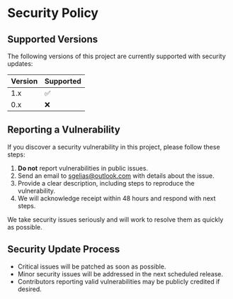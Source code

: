 # Security Policy

## Supported Versions
The following versions of this project are currently supported with security updates:

| Version | Supported          |
|---------|------------------|
| 1.x     | ✅ |
| 0.x     | ❌ |

## Reporting a Vulnerability
If you discover a security vulnerability in this project, please follow these steps:

1. **Do not** report vulnerabilities in public issues.
2. Send an email to [sgelias@outlook.com](mailto:sgelias@outlook.com) with details about the issue.
3. Provide a clear description, including steps to reproduce the vulnerability.
4. We will acknowledge receipt within 48 hours and respond with next steps.

We take security issues seriously and will work to resolve them as quickly as possible.

## Security Update Process
- Critical issues will be patched as soon as possible.
- Minor security issues will be addressed in the next scheduled release.
- Contributors reporting valid vulnerabilities may be publicly credited if desired.
